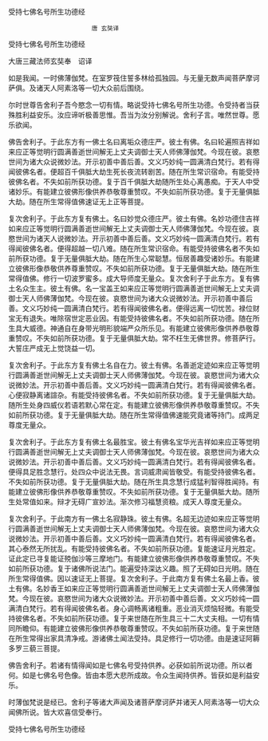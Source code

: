   受持七佛名号所生功德经  

                        　　唐 玄奘译  

受持七佛名号所生功德经  

大唐三藏法师玄奘奉　诏译  

如是我闻。一时佛薄伽梵。在室罗筏住誓多林给孤独园。与无量无数声闻菩萨摩诃萨俱。及诸天人阿素洛等一切大众前后围绕。  

尔时世尊告舍利子吾今愍念一切有情。略说受持七佛名号所生功德。令受持者当获殊胜利益安乐。汝应谛听极善思惟。吾当为汝分别解说。舍利子言。唯然世尊。愿乐欲闻。  

佛告舍利子。于此东方有一佛土名曰离垢众德庄严。彼土有佛。名曰轮遍照吉祥如来应正等觉明行圆满善逝世间解无上丈夫调御士天人师佛薄伽梵。今现在彼。哀愍世间为诸大众说微妙法。开示初善中善后善。文义巧妙纯一圆满清白梵行。若有得闻彼佛名者。便超百千俱胝大劫生死长夜流转剧苦。随在所生常识宿命。有能受持彼佛名者。不失如前所获功德。复于百千俱胝大劫随所生处心离愚痴。于天人中受诸妙乐。有能建立彼佛形像供养恭敬尊重赞叹。不失如前所获功德。复于无量俱胝大劫。随在所生常得值佛速证无上正等菩提。  

复次舍利子。于此东方复有佛土。名曰妙觉众德庄严。彼土有佛。名妙功德住吉祥如来应正等觉明行圆满善逝世间解无上丈夫调御士天人师佛薄伽梵。今现在彼。哀愍世间为诸天人说微妙法。开示初善中善后善。文义巧妙纯一圆满清白梵行。若有得闻彼佛名者。便得超越一切八难。随在所生常识宿命。有能受持彼佛名者不失如前所获功德。复于无量俱胝大劫。随在所生心常聪慧。恒居善趣受诸妙乐。有能建立彼佛形像恭敬供养尊重赞叹。不失如前所获功德。复于无量俱胝大劫。随在所生常得值佛。修行一切波罗蜜多。成大导师度无量众。复次舍利子于此东方。复有佛土名众生主。彼土有佛。名一宝盖王如来应正等觉明行圆满善逝世间解无上丈夫调御士天人师佛薄伽梵。今现在彼。哀愍世间为诸大众说微妙法。开示初善中善后善。文义巧妙纯一圆满清白梵行。若有得闻彼佛名者。便得远离一切忧苦。禄位财宝无有退失。唯除宿世定恶业因。有能受持彼佛名者。不失如前所获功德。随在所生具大威德。神通自在身带光明形貌端严众所乐见。有能建立彼佛形像供养恭敬尊重赞叹。不失如前所获功德。复于无量俱胝大劫。常不枉生无佛世界。修菩萨行。大誓庄严成无上觉饶益一切。  

复次舍利子。于此东方复有佛土名自在力。彼土有佛。名善逝定迹如来应正等觉明行圆满善逝世间解无上丈夫调御士天人师佛薄伽梵。今现在彼。哀愍世间为诸大众说微妙法。开示初善中善后善。文义巧妙纯一圆满清白梵行。若有得闻彼佛名者。心便寂静离诸諠杂。有能受持彼佛名者。不失如前所获功德。复于无量俱胝大劫。随所生处身四威仪若语若默心常在定。有能建立彼佛形像供养恭敬尊重赞叹。不失如前所获功德。复于无量俱胝大劫。随在所生常得值佛速能究竟诸等持门。成两足尊度无量众。  

复次舍利子。于此东方复有佛土名最胜宝。彼土有佛名宝华光吉祥如来应正等觉明行圆满善逝世间解无上丈夫调御士天人师佛薄伽梵。今现在彼。哀愍世间为诸大众说微妙法。开示初善中善后善。文义巧妙纯一圆满清白梵行。若有得闻彼佛名者。便得具足胜念慧行。处四众中说法无畏。言词威肃闻皆敬受。有能受持彼佛名者。不失如前所获功德。复于无量俱胝大劫。随在所生具念慧行成猛利智得胜闻持。有能建立彼佛形像供养恭敬尊重赞叹。不失如前所获功德。复于无量俱胝大劫。随所生处常值如来。辩才无碍广宣妙法。渐次修习福慧资粮。成天人尊度无量众。  

复次舍利子。于此南方有一佛土名寂静珠。彼土有佛。名超无边迹如来应正等觉明行圆满善逝世间解无上丈夫调御士天人师佛薄伽梵。今现在彼。哀愍世间为诸大众说微妙法。开示初善中善后善。文义巧妙纯一圆满清白梵行。若有得闻彼佛名者。其心泰然无所扰乱。有能受持彼佛名者。不失如前所获功德。复能速证月光胜定。证此定已寻复能证殑伽沙等三摩地门。有能建立彼佛形像供养恭敬尊重赞叹。不失如前所获功德。复于诸佛所说法门。能遍受持深达义趣。照了无碍如日光明。随在所生常得值佛。因以速证无上菩提。复次舍利子。于此南方复有佛土名最上香。彼土有佛。名妙香王如来应正等觉明行圆满善逝世间解无上丈夫调御士天人师佛薄伽梵。今现在彼。哀愍世间为诸大众说微妙法。开示初善中善后善。文义巧妙纯一圆满清白梵行。若有得闻彼佛名者。身心调畅离诸粗重。恶业消灭烦恼轻微。有能受持彼佛名者。不失如前所获功德。复于来世随在所生具三十二大丈夫相。一切有情同所瞻仰。有能建立彼佛形像供养恭敬尊重赞叹。不失如前所获功德。复于来世随在所生常得出家具清净戒。游诸佛土闻法受持。具足修行一切功德。由是速证阿耨多罗三藐三菩提。  

佛告舍利子。若诸有情得闻如是七佛名号受持供养。必获如前所说功德。所以者何。如是七佛名号色像。皆由本愿大悲所成故。令众生闻持供养。皆获如是利益安乐。  

时薄伽梵说是经已。舍利子等诸大声闻及诸菩萨摩诃萨并诸天人阿素洛等一切大众闻佛所说。皆大欢喜信受奉行。  

受持七佛名号所生功德经  
